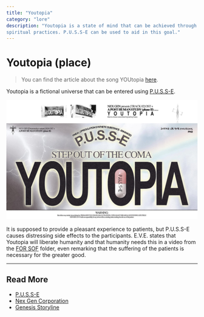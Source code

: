 ```yaml
---
title: "Youtopia"
category: "lore"
description: "Youtopia is a state of mind that can be achieved through the Dreamseeker and potentially through 
spiritual practices. P.U.S.S-E can be used to aid in this goal."
---
```

# Youtopia (place)

> You can find the article about the song YOUtopia [here](../music/song-youtopia).

Youtopia is a fictional universe that can be entered using [P.U.S.S-E](../lore/pusse).

![YOUTOPIA: Step out of the coma](../../Resources/socials/promotional_image_pusse_youtopia.png)

It is supposed to provide a pleasant experience to patients, but P.U.S.S-E causes distressing 
side effects to the participants. E.V.E. states that Youtopia will liberate humanity and that 
humanity needs this in a video from the [FOR SOF](../files/for-sof) folder, even remarking that the 
suffering of the patients is necessary for the greater good.

***

## Read More

- [P.U.S.S-E](pusse)
- [Nex Gen Corporation](nex-gen-corporation)
- [Genesis Storyline](genesis-storyline)